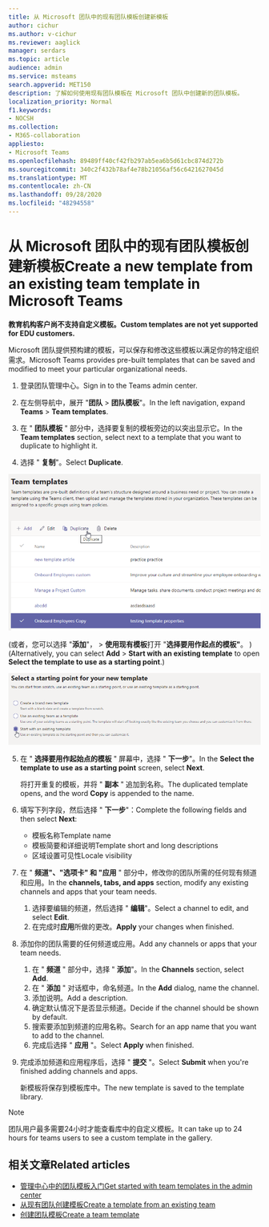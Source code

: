```yaml
---
title: 从 Microsoft 团队中的现有团队模板创建新模板
author: cichur
ms.author: v-cichur
ms.reviewer: aaglick
manager: serdars
ms.topic: article
audience: admin
ms.service: msteams
search.appverid: MET150
description: 了解如何使用现有团队模板在 Microsoft 团队中创建新的团队模板。
localization_priority: Normal
f1.keywords:
- NOCSH
ms.collection:
- M365-collaboration
appliesto:
- Microsoft Teams
ms.openlocfilehash: 89489ff40cf42fb297ab5ea6b5d61cbc874d272b
ms.sourcegitcommit: 340c2f432b78af4e78b21056af56c6421627045d
ms.translationtype: MT
ms.contentlocale: zh-CN
ms.lasthandoff: 09/28/2020
ms.locfileid: "48294558"
---
```

# <a name="create-a-new-template-from-an-existing-team-template-in-microsoft-teams"></a><span data-ttu-id="d1fbc-103">从 Microsoft 团队中的现有团队模板创建新模板</span><span class="sxs-lookup"><span data-stu-id="d1fbc-103">Create a new template from an existing team template in Microsoft Teams</span></span>

<span data-ttu-id="d1fbc-104">**教育机构客户尚不支持自定义模板。**</span><span class="sxs-lookup"><span data-stu-id="d1fbc-104">**Custom templates are not yet supported for EDU customers.**</span></span>

<span data-ttu-id="d1fbc-105">Microsoft 团队提供预构建的模板，可以保存和修改这些模板以满足你的特定组织需求。</span><span class="sxs-lookup"><span data-stu-id="d1fbc-105">Microsoft Teams provides pre-built templates that can be saved and modified to meet your particular organizational needs.</span></span>

1. <span data-ttu-id="d1fbc-106">登录团队管理中心。</span><span class="sxs-lookup"><span data-stu-id="d1fbc-106">Sign in to the Teams admin center.</span></span>

2. <span data-ttu-id="d1fbc-107">在左侧导航中，展开 "**团队**  >  **团队模板**"。</span><span class="sxs-lookup"><span data-stu-id="d1fbc-107">In the left navigation, expand **Teams** > **Team templates**.</span></span>

3. <span data-ttu-id="d1fbc-108">在 " **团队模板** " 部分中，选择要复制的模板旁边的以突出显示它。</span><span class="sxs-lookup"><span data-stu-id="d1fbc-108">In the **Team templates** section, select next to a template that you want to duplicate to highlight it.</span></span>

4. <span data-ttu-id="d1fbc-109">选择 " **复制**"。</span><span class="sxs-lookup"><span data-stu-id="d1fbc-109">Select **Duplicate**.</span></span>

!["团队模板" 对话框的图像，其中突出显示了 "添加"。](media/template-duplicate.png)

<span data-ttu-id="d1fbc-111"> (或者，您可以选择 "**添加**"，  >  **使用现有模板**打开 "**选择要用作起点的模板"**。 ) </span><span class="sxs-lookup"><span data-stu-id="d1fbc-111">(Alternatively, you can select **Add** > **Start with an existing template** to open **Select the template to use as a starting point**.)</span></span>

![已突出显示现有模板的团队模板开始点屏幕的图像。](media/template-start-existing-template.png)

5. <span data-ttu-id="d1fbc-113">在 " **选择要用作起始点的模板** " 屏幕中，选择 " **下一步**"。</span><span class="sxs-lookup"><span data-stu-id="d1fbc-113">In the **Select the template to use as a starting point** screen, select **Next**.</span></span>

    <span data-ttu-id="d1fbc-114">将打开重复的模板，并将 " **副本** " 追加到名称。</span><span class="sxs-lookup"><span data-stu-id="d1fbc-114">The duplicated template opens, and the word **Copy** is appended to the name.</span></span>

6. <span data-ttu-id="d1fbc-115">填写下列字段，然后选择 " **下一步**"：</span><span class="sxs-lookup"><span data-stu-id="d1fbc-115">Complete the following fields and then select **Next**:</span></span>
    - <span data-ttu-id="d1fbc-116">模板名称</span><span class="sxs-lookup"><span data-stu-id="d1fbc-116">Template name</span></span>
    - <span data-ttu-id="d1fbc-117">模板简要和详细说明</span><span class="sxs-lookup"><span data-stu-id="d1fbc-117">Template short and long descriptions</span></span>
    - <span data-ttu-id="d1fbc-118">区域设置可见性</span><span class="sxs-lookup"><span data-stu-id="d1fbc-118">Locale visibility</span></span>  

7. <span data-ttu-id="d1fbc-119">在 " **频道"、"选项卡" 和 "应用** " 部分中，修改你的团队所需的任何现有频道和应用。</span><span class="sxs-lookup"><span data-stu-id="d1fbc-119">In the **channels, tabs, and apps** section, modify any existing channels and apps that your team needs.</span></span>

    1. <span data-ttu-id="d1fbc-120">选择要编辑的频道，然后选择 " **编辑**"。</span><span class="sxs-lookup"><span data-stu-id="d1fbc-120">Select a channel to edit, and select **Edit**.</span></span>
    2. <span data-ttu-id="d1fbc-121">在完成时**应用**所做的更改。</span><span class="sxs-lookup"><span data-stu-id="d1fbc-121">**Apply** your changes when finished.</span></span>

8. <span data-ttu-id="d1fbc-122">添加你的团队需要的任何频道或应用。</span><span class="sxs-lookup"><span data-stu-id="d1fbc-122">Add any channels or apps that your team needs.</span></span>

    1. <span data-ttu-id="d1fbc-123">在 " **频道** " 部分中，选择 " **添加**"。</span><span class="sxs-lookup"><span data-stu-id="d1fbc-123">In the **Channels** section, select **Add**.</span></span>
    2. <span data-ttu-id="d1fbc-124">在 " **添加** " 对话框中，命名频道。</span><span class="sxs-lookup"><span data-stu-id="d1fbc-124">In the **Add** dialog, name the channel.</span></span>
    3. <span data-ttu-id="d1fbc-125">添加说明。</span><span class="sxs-lookup"><span data-stu-id="d1fbc-125">Add a description.</span></span>
    4. <span data-ttu-id="d1fbc-126">确定默认情况下是否显示频道。</span><span class="sxs-lookup"><span data-stu-id="d1fbc-126">Decide if the channel should be shown by default.</span></span>
    5. <span data-ttu-id="d1fbc-127">搜索要添加到频道的应用名称。</span><span class="sxs-lookup"><span data-stu-id="d1fbc-127">Search for an app name that you want to add to the channel.</span></span>
    6. <span data-ttu-id="d1fbc-128">完成后选择 " **应用** "。</span><span class="sxs-lookup"><span data-stu-id="d1fbc-128">Select **Apply** when finished.</span></span>

7. <span data-ttu-id="d1fbc-129">完成添加频道和应用程序后，选择 " **提交** "。</span><span class="sxs-lookup"><span data-stu-id="d1fbc-129">Select **Submit** when you're finished adding channels and apps.</span></span>

    <span data-ttu-id="d1fbc-130">新模板将保存到模板库中。</span><span class="sxs-lookup"><span data-stu-id="d1fbc-130">The new template is saved to the template library.</span></span>

> [!Note]
> <span data-ttu-id="d1fbc-131">团队用户最多需要24小时才能查看库中的自定义模板。</span><span class="sxs-lookup"><span data-stu-id="d1fbc-131">It can take up to 24 hours for teams users to see a custom template in the gallery.</span></span>

## <a name="related-articles"></a><span data-ttu-id="d1fbc-132">相关文章</span><span class="sxs-lookup"><span data-stu-id="d1fbc-132">Related articles</span></span>

- [<span data-ttu-id="d1fbc-133">管理中心中的团队模板入门</span><span class="sxs-lookup"><span data-stu-id="d1fbc-133">Get started with team templates in the admin center</span></span>](get-started-with-teams-templates-in-the-admin-console.md)
- [<span data-ttu-id="d1fbc-134">从现有团队创建模板</span><span class="sxs-lookup"><span data-stu-id="d1fbc-134">Create a template from an existing team</span></span>](create-template-from-existing-team.md)
- [<span data-ttu-id="d1fbc-135">创建团队模板</span><span class="sxs-lookup"><span data-stu-id="d1fbc-135">Create a team template</span></span>](create-a-team-template.md)